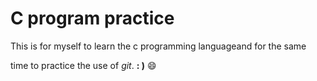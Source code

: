 C program practice
=============

This is for myself to learn the c programming languageand for the same 

time to practice the use of *git*. **: )**    :smile:
